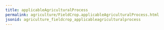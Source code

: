 ```yaml
---
title: applicableAgriculturalProcess
permalink: agriculture/FieldCrop.applicableAgriculturalProcess.html
jsonid: agriculture_fieldcrop_applicableagriculturalprocess
---
```

